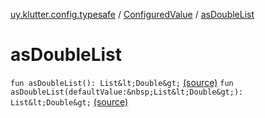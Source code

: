 [uy.klutter.config.typesafe](../index.md) / [ConfiguredValue](index.md) / [asDoubleList](.)


# asDoubleList

`fun asDoubleList(): List&lt;Double&gt;` [(source)](https://github.com/kohesive/klutter/blob/master/config-typesafe-jdk6/src/main/kotlin/uy/klutter/config/typesafe/TypesafeConfig_Ext.kt#L97)
`fun asDoubleList(defaultValue:&nbsp;List&lt;Double&gt;): List&lt;Double&gt;` [(source)](https://github.com/kohesive/klutter/blob/master/config-typesafe-jdk6/src/main/kotlin/uy/klutter/config/typesafe/TypesafeConfig_Ext.kt#L98)


